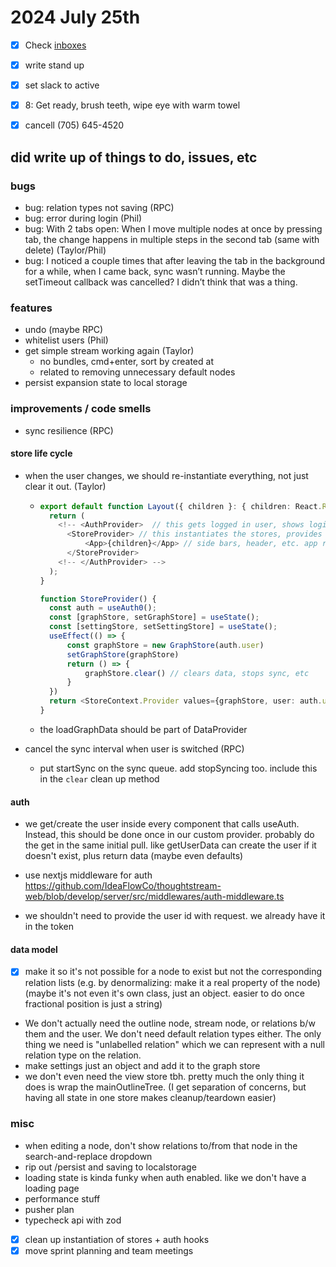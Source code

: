 # 2024 July 25th

- [x] Check [inboxes](./inbox-list.md)
- [x] write stand up

- [x] set slack to active

- [x] 8: Get ready, brush teeth, wipe eye with warm towel
- [x] cancell (705) 645-4520

## did write up of things to do, issues, etc

### bugs

- bug: relation types not saving (RPC)
- bug: error during login (Phil)
- bug: With 2 tabs open: When I move multiple nodes at once by pressing tab, the change happens in multiple steps in the second tab (same with delete) (Taylor/Phil)
- bug: I noticed a couple times that after leaving the tab in the background for a while, when I came back, sync wasn’t running. Maybe the setTimeout callback was cancelled? I didn’t think that was a thing.

### features

- undo (maybe RPC)
- whitelist users (Phil)
- get simple stream working again (Taylor)
  - no bundles, cmd+enter, sort by created at
  - related to removing unnecessary default nodes
- persist expansion state to local storage

### improvements / code smells

- sync resilience (RPC)

#### store life cycle

- when the user changes, we should re-instantiate everything, not just clear it out. (Taylor)

  - ```ts
    export default function Layout({ children }: { children: React.ReactNode }) {
      return (
        <!-- <AuthProvider>  // this gets logged in user, shows login page, etc -->
          <StoreProvider> // this instantiates the stores, provides store and loading state
              <App>{children}</App> // side bars, header, etc. app router controls the main content
          </StoreProvider>
        <!-- </AuthProvider> -->
      );
    }

    function StoreProvider() {
      const auth = useAuth0();
      const [graphStore, setGraphStore] = useState();
      const [settingStore, setSettingStore] = useState();
      useEffect(() => {
          const graphStore = new GraphStore(auth.user)
          setGraphStore(graphStore)
          return () => {
              graphStore.clear() // clears data, stops sync, etc
          }
      })
      return <StoreContext.Provider values={graphStore, user: auth.user} />
    }
    ```

  - the loadGraphData should be part of DataProvider

- cancel the sync interval when user is switched (RPC)
  - put startSync on the sync queue. add stopSyncing too. include this in the `clear` clean up method

#### auth

- we get/create the user inside every component that calls useAuth. Instead, this should be done once in our custom provider. probably do the get in the same initial pull. like getUserData can create the user if it doesn't exist, plus return data (maybe even defaults)

- use nextjs middleware for auth https://github.com/IdeaFlowCo/thoughtstream-web/blob/develop/server/src/middlewares/auth-middleware.ts
- we shouldn't need to provide the user id with request. we already have it in the token

#### data model

- [x] make it so it's not possible for a node to exist but not the corresponding relation lists (e.g. by denormalizing: make it a real property of the node) (maybe it's not even it's own class, just an object. easier to do once fractional position is just a string)
- We don't actually need the outline node, stream node, or relations b/w them and the user. We don't need default relation types either. The only thing we need is "unlabelled relation" which we can represent with a null relation type on the relation.
- make settings just an object and add it to the graph store
- we don't even need the view store tbh. pretty much the only thing it does is wrap the mainOutlineTree. (I get separation of concerns, but having all state in one store makes cleanup/teardown easier)

### misc

- when editing a node, don't show relations to/from that node in the search-and-replace dropdown
- rip out /persist and saving to localstorage
- loading state is kinda funky when auth enabled. like we don't have a loading page
- performance stuff
- pusher plan
- typecheck api with zod

- [x] clean up instantiation of stores + auth hooks
- [x] move sprint planning and team meetings
